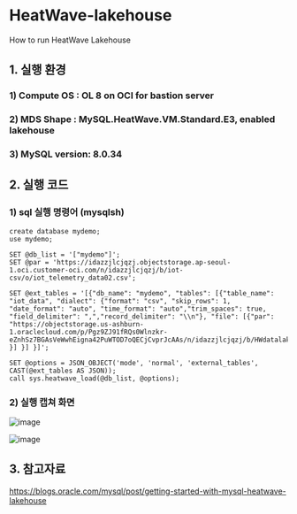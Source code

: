 # HeatWave-lakehouse
How to run HeatWave Lakehouse

## 1. 실행 환경
### 1) Compute OS : OL 8 on OCI for bastion server
### 2) MDS Shape : MySQL.HeatWave.VM.Standard.E3, enabled lakehouse 
### 3) MySQL version: 8.0.34

## 2. 실행 코드
### 1) sql 실행 명령어 (mysqlsh)
```
create database mydemo;
use mydemo;

SET @db_list = '["mydemo"]';
SET @par = 'https://idazzjlcjqzj.objectstorage.ap-seoul-1.oci.customer-oci.com/n/idazzjlcjqzj/b/iot-csv/o/iot_telemetry_data02.csv';

SET @ext_tables = '[{"db_name": "mydemo", "tables": [{"table_name": "iot_data", "dialect": {"format": "csv", "skip_rows": 1,  "date_format": "auto", "time_format": "auto","trim_spaces": true,  "field_delimiter": ",","record_delimiter": "\\n"}, "file": [{"par": "https://objectstorage.us-ashburn-1.oraclecloud.com/p/Pgz9ZJ91fRQs0Wlnzkr-eZnhSz7BGAsVeWwhEigna42PuWTOD7oQECjCvprJcAAs/n/idazzjlcjqzj/b/HWdatalake/o/airlines.csv" }] }] }]';

SET @options = JSON_OBJECT('mode', 'normal', 'external_tables', CAST(@ext_tables AS JSON));
call sys.heatwave_load(@db_list, @options);
```
### 2) 실행 캡쳐 화면
![image](https://github.com/mysqlsumi/hw-lakehouse/assets/31054795/1c8f263e-541b-4886-9706-964ccc2e0693)

![image](https://github.com/mysqlsumi/hw-lakehouse/assets/31054795/0b225571-be42-465f-a66a-38eaa46fb3a9)

## 3. 참고자료
https://blogs.oracle.com/mysql/post/getting-started-with-mysql-heatwave-lakehouse


